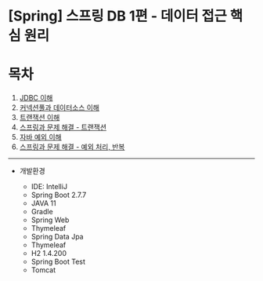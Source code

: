 # [Spring] 스프링 DB 1편 - 데이터 접근 핵심 원리

# 목차  
1. [JDBC 이해](1.%20JDBC%20이해.md)
2. [커넥션풀과 데이터소스 이해](2.%20커넥션풀과%20데이터소스%20이해.md)
3. [트랜잭션 이해](3.%20트랜잭션%20이해.md)
4. [스프링과 문제 해결 - 트랜잭션](4.%20스프링과%20문제%20해결%20-%20트랜잭션.md)
5. [자바 예외 이해](5.%20자바%20예외%20이해.md)
6. [스프링과 문제 해결 - 예외 처리, 반복](6.%20스프링과%20문제%20해결%20-%20예외%20처리,%20반복.md)


----
* 개발환경

  * IDE: IntelliJ
  * Spring Boot 2.7.7
  * JAVA 11
  * Gradle
  * Spring Web 
  * Thymeleaf
  * Spring Data Jpa
  * Thymeleaf
  * H2 1.4.200
  * Spring Boot Test
  * Tomcat
